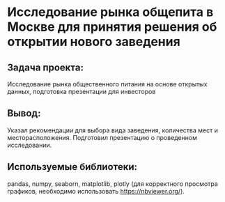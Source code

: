 # Исследование рынка общепита в Москве для принятия решения об открытии нового заведения
## Задача проекта:
Исследование рынка общественного питания на основе открытых данных, подготовка презентации для инвесторов
## Вывод:
Указал рекомендации для выбора вида заведения, количества мест и месторасположения. Подготовил презентацию о проведенном исследовании. 
## Используемые библиотеки:
pandas, numpy, seaborn, matplotlib, plotly (для корректного просмотра графиков, необходимо использовать https://nbviewer.org/).
